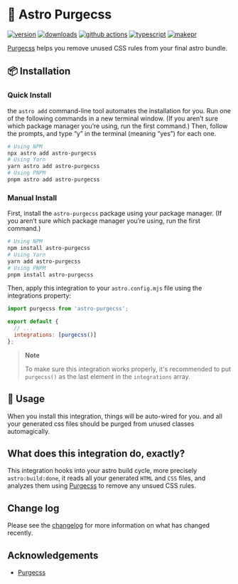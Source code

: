 # 🚀 Astro Purgecss

[![version][version-badge]][npm]
[![downloads][downloads-badge]][npm]
[![github actions][github-actions-badge]][github-actions]
[![typescript][typescript-badge]][typescript]
[![makepr][makepr-badge]][makepr]

[Purgecss][purgecss] helps you remove unused CSS rules from your final astro bundle.

## 📦 Installation

### Quick Install

the `astro add` command-line tool automates the installation for you. Run one of the following commands in a new terminal window. (If you aren’t sure which package manager you’re using, run the first command.) Then, follow the prompts, and type “y” in the terminal (meaning “yes”) for each one.

```bash
# Using NPM
npx astro add astro-purgecss
# Using Yarn
yarn astro add astro-purgecss
# Using PNPM
pnpm astro add astro-purgecss
```

### Manual Install

First, install the `astro-purgecss` package using your package manager. (If you aren’t sure which package manager you’re using, run the first command.)

```bash
# Using NPM
npm install astro-purgecss
# Using Yarn
yarn add astro-purgecss
# Using PNPM
pnpm install astro-purgecss
```

Then, apply this integration to your `astro.config.mjs` file using the integrations property:

```js
import purgecss from 'astro-purgecss';

export default {
  // ...
  integrations: [purgecss()]
};
```

> **Note**
>
> To make sure this integration works properly, it's recommended to put `purgecss()`
> as the last element in the `integrations` array.

## 🥑 Usage

When you install this integration, things will be auto-wired for you. and all your generated css files should be purged from unused classes automagically.

## What does this integration do, exactly?

This integration hooks into your astro build cycle, more precisely `astro:build:done`, it reads all your generated `HTML` and `CSS` files, and analyzes them using [Purgecss][purgecss] to remove any unsued CSS rules.

## Change log

Please see the [changelog](CHANGELOG.md) for more information on what has changed recently.

## Acknowledgements

- [Purgecss][purgecss]

[npm]: https://npmjs.com/package/astro-purgecss
[purgecss]: https://purgecss.com

<!-- Readme Badges -->

[version-badge]: https://img.shields.io/npm/v/astro-purgecss.svg
[downloads-badge]: https://img.shields.io/npm/dt/astro-purgecss
[github-actions]: https://github.com/codiume/orbit/actions
[github-actions-badge]: https://github.com/codiume/orbit/actions/workflows/node.js.yml/badge.svg
[typescript]: https://www.typescriptlang.org/dt/search?search=astro-purgecss
[typescript-badge]: https://img.shields.io/npm/types/astro-purgecss
[makepr]: https://makeapullrequest.com
[makepr-badge]: https://img.shields.io/badge/PRs-welcome-brightgreen.svg?style=flat-square?style=flat
